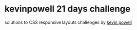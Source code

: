 # kevinpowell 21 days challenge

solutions to CSS responsive layouts challenges by [kevin powell](https://courses.kevinpowell.co/conquering-responsive-layouts)

